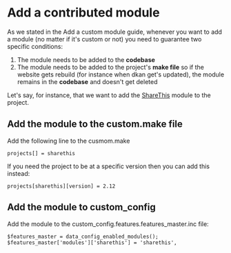 # Add a contributed module
As we stated in the Add a custom module guide, whenever you want to add a module (no matter if it's custom or not) you need to guarantee two specific conditions:

1. The module needs to be added to the **codebase**
2. The module needs to be added to the project's **make file** so if the website gets rebuild (for instance when dkan get's updated), the module remains in the **codebase** and doesn't get deleted

Let's say, for instance, that we want to add the [ShareThis](https://www.drupal.org/project/sharethis) module to the project. 

## Add the module to the custom.make file
Add the following line to the cusmom.make 
```
projects[] = sharethis
```
If you need the project to be at a specific version then you can add this instead:
```
projects[sharethis][version] = 2.12
```

## Add the module to custom_config
Add the module to the custom_config.features.features_master.inc file:
```
$features_master = data_config_enabled_modules();
$features_master['modules']['sharethis'] = 'sharethis',
```
